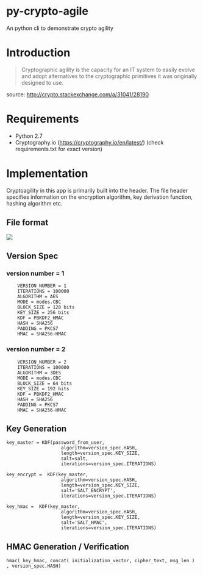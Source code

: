 # py-crypto-agile
An python cli to demonstrate crypto agility

# Introduction

> Cryptographic agility is the capacity for an IT system to easily evolve and adopt alternatives 
> to the cryptographic primitives it was originally designed to use.

source: http://crypto.stackexchange.com/a/31041/28190

# Requirements

- Python 2.7
- Cryptography.io (https://cryptography.io/en/latest/) (check requirements.txt for exact version)

# Implementation
Cryptoagility in this app is primarily built into the header. 
The file header specifies information on the encryption algorithm, key derivation function, hashing algorithm etc.

## File format

![](https://www.lucidchart.com/publicSegments/view/6f5a5901-beee-4580-99bc-c9d9710ef0a3/image.jpeg)


## Version Spec

### version number = 1
        VERSION_NUMBER = 1
        ITERATIONS = 100000
        ALGORITHM = AES
        MODE = modes.CBC
        BLOCK_SIZE = 128 bits
        KEY_SIZE = 256 bits
        KDF = PBKDF2_HMAC
        HASH = SHA256
        PADDING = PKCS7
        HMAC = SHA256-HMAC

### version number = 2
        VERSION_NUMBER = 2
        ITERATIONS = 100000
        ALGORITHM = 3DES
        MODE = modes.CBC
        BLOCK_SIZE = 64 bits
        KEY_SIZE = 192 bits
        KDF = PBKDF2_HMAC
        HASH = SHA256
        PADDING = PKCS7
        HMAC = SHA256-HMAC


## Key Generation

    key_master = KDF(password_from_user,
                        algorithm=version_spec.HASH,
                        length=version_spec.KEY_SIZE,
                        salt=salt,
                        iterations=version_spec.ITERATIONS)

    key_encrypt =  KDF(key_master,
                        algorithm=version_spec.HASH,
                        length=version_spec.KEY_SIZE,
                        salt='SALT_ENCRYPT',
                        iterations=version_spec.ITERATIONS)
    
    key_hmac =  KDF(key_master,
                        algorithm=version_spec.HASH,
                        length=version_spec.KEY_SIZE,
                        salt='SALT_HMAC',
                        iterations=version_spec.ITERATIONS)

## HMAC Generation / Verification

    
    hmac( key_hmac, concat( initialization_vector, cipher_text, msg_len ) , version_spec.HASH)